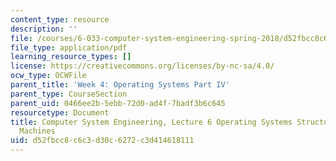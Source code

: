 ```yaml
---
content_type: resource
description: ''
file: /courses/6-033-computer-system-engineering-spring-2018/d52fbcc8c6c3d30c6272c3d414618111_MIT6_033S18lec6.pdf
file_type: application/pdf
learning_resource_types: []
license: https://creativecommons.org/licenses/by-nc-sa/4.0/
ocw_type: OCWFile
parent_title: 'Week 4: Operating Systems Part IV'
parent_type: CourseSection
parent_uid: 0466ee2b-5ebb-72d0-ad4f-7badf3b6c645
resourcetype: Document
title: Computer System Engineering, Lecture 6 Operating Systems Structure and Virtual
  Machines
uid: d52fbcc8-c6c3-d30c-6272-c3d414618111
---
```


